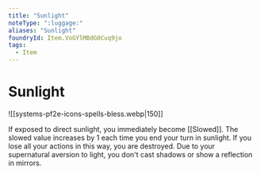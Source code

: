 ```yaml
---
title: "Sunlight"
noteType: ":luggage:"
aliases: "Sunlight"
foundryId: Item.VoGYlMBdG0Cuq9jo
tags:
  - Item
---
```


# Sunlight
![[systems-pf2e-icons-spells-bless.webp|150]]

If exposed to direct sunlight, you immediately become [[Slowed]]. The slowed value increases by 1 each time you end your turn in sunlight. If you lose all your actions in this way, you are destroyed. Due to your supernatural aversion to light, you don't cast shadows or show a reflection in mirrors.
